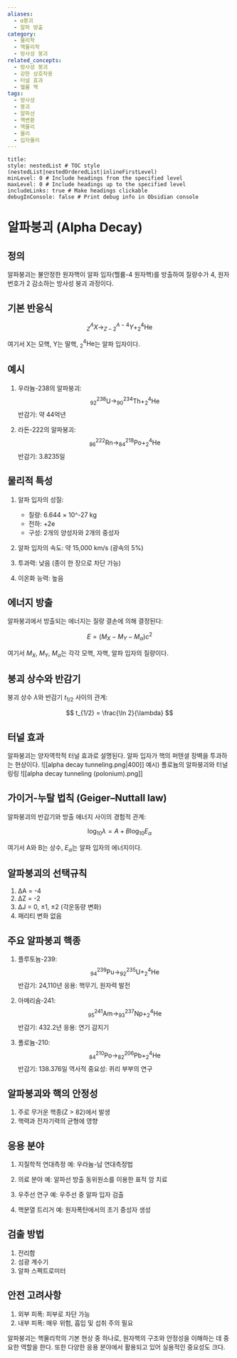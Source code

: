 ```yaml
---
aliases:
  - α붕괴
  - 알파 방출
category:
  - 물리학
  - 핵물리학
  - 방사성 붕괴
related_concepts:
  - 방사성 붕괴
  - 강한 상호작용
  - 터널 효과
  - 헬륨 핵
tags:
  - 방사성
  - 붕괴
  - 알파선
  - 핵변환
  - 핵물리
  - 물리
  - 입자물리
---
```


```table-of-contents
title: 
style: nestedList # TOC style (nestedList|nestedOrderedList|inlineFirstLevel)
minLevel: 0 # Include headings from the specified level
maxLevel: 0 # Include headings up to the specified level
includeLinks: true # Make headings clickable
debugInConsole: false # Print debug info in Obsidian console
```
# 알파붕괴 (Alpha Decay)

## 정의

알파붕괴는 불안정한 원자핵이 알파 입자(헬륨-4 원자핵)를 방출하여 질량수가 4, 원자번호가 2 감소하는 방사성 붕괴 과정이다.

## 기본 반응식

$$ _{Z}^{A}X \rightarrow _{Z-2}^{A-4}Y + _{2}^{4}\text{He} $$

여기서 X는 모핵, Y는 딸핵, $_2^4\text{He}$는 알파 입자이다.

## 예시

1. 우라늄-238의 알파붕괴:
   $$ _{92}^{238}\text{U} \rightarrow _{90}^{234}\text{Th} + _{2}^{4}\text{He} $$
   반감기: 약 44억년

2. 라돈-222의 알파붕괴:
   $$ _{86}^{222}\text{Rn} \rightarrow _{84}^{218}\text{Po} + _{2}^{4}\text{He} $$
   반감기: 3.8235일

## 물리적 특성

1. 알파 입자의 성질:
   - 질량: 6.644 × 10^-27 kg
   - 전하: +2e
   - 구성: 2개의 양성자와 2개의 중성자

2. 알파 입자의 속도: 약 15,000 km/s (광속의 5%)

3. 투과력: 낮음 (종이 한 장으로 차단 가능)

4. 이온화 능력: 높음

## 에너지 방출

알파붕괴에서 방출되는 에너지는 질량 결손에 의해 결정된다:

$$ E = (M_X - M_Y - M_\alpha)c^2 $$

여기서 $M_X$, $M_Y$, $M_\alpha$는 각각 모핵, 자핵, 알파 입자의 질량이다.

## 붕괴 상수와 반감기

붕괴 상수 $\lambda$와 반감기 $t_{1/2}$ 사이의 관계:

$$ t_{1/2} = \frac{\ln 2}{\lambda} $$

## 터널 효과

알파붕괴는 양자역학적 터널 효과로 설명된다. 알파 입자가 핵의 퍼텐셜 장벽을 투과하는 현상이다.
![[alpha decay tunneling.png|400]]
예시) 폴로늄의 알파붕괴와 터널링링
![[alpha decay tunneling (polonium).png]]

## 가이거-누탈 법칙 (Geiger–Nuttall law)

알파붕괴의 반감기와 방출 에너지 사이의 경험적 관계:

$$ \log_{10} \lambda = A + B \log_{10} E_\alpha $$

여기서 A와 B는 상수, $E_\alpha$는 알파 입자의 에너지이다.

## 알파붕괴의 선택규칙

1. ΔA = -4
2. ΔZ = -2
3. ΔJ = 0, ±1, ±2 (각운동량 변화)
4. 패리티 변화 없음

## 주요 알파붕괴 핵종

1. 플루토늄-239:
   $$ _{94}^{239}\text{Pu} \rightarrow _{92}^{235}\text{U} + _{2}^{4}\text{He} $$
   반감기: 24,110년
   응용: 핵무기, 원자력 발전

2. 아메리슘-241:
   $$ _{95}^{241}\text{Am} \rightarrow _{93}^{237}\text{Np} + _{2}^{4}\text{He} $$
   반감기: 432.2년
   응용: 연기 감지기

3. 폴로늄-210:
   $$ _{84}^{210}\text{Po} \rightarrow _{82}^{206}\text{Pb} + _{2}^{4}\text{He} $$
   반감기: 138.376일
   역사적 중요성: 퀴리 부부의 연구

## 알파붕괴와 핵의 안정성

1. 주로 무거운 핵종(Z > 82)에서 발생
2. 핵력과 전자기력의 균형에 영향

## 응용 분야

1. 지질학적 연대측정
   예: 우라늄-납 연대측정법

2. 의료 분야
   예: 알파선 방출 동위원소를 이용한 표적 암 치료

3. 우주선 연구
   예: 우주선 중 알파 입자 검출

4. 핵분열 트리거
   예: 원자폭탄에서의 초기 중성자 생성

## 검출 방법

1. 전리함
2. 섬광 계수기
3. 알파 스펙트로미터

## 안전 고려사항

1. 외부 피폭: 피부로 차단 가능
2. 내부 피폭: 매우 위험, 흡입 및 섭취 주의 필요

알파붕괴는 핵물리학의 기본 현상 중 하나로, 원자핵의 구조와 안정성을 이해하는 데 중요한 역할을 한다. 또한 다양한 응용 분야에서 활용되고 있어 실용적인 중요성도 크다.